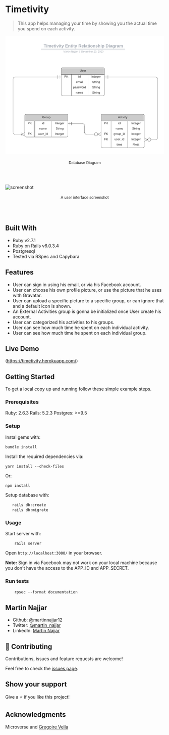# Timetivity

> This app helps managing your time by showing you the actual time you spend on each activity.

![app_diagram](./app/assets/images/erd.png)

<p align='center'><small>Database Diagram</small></p><br /><br />

![screenshot](./app/assets/images/Social-media.png)

<p align='center'><small>A user interface screenshot</small></p><br /><br />

## Built With

- Ruby v2.7.1
- Ruby on Rails v6.0.3.4
- Postgresql
- Tested via RSpec and Capybara

## Features

- User can sign in using his email, or via his Facebook account.
- User can choose his own profile picture, or use the picture that he uses with Gravatar.
- User can upload a specific picture to a specific group, or can ignore that and a default icon is shown.
- An External Activities group is gonna be initialized once User create his account.
- User can categorized his activities to his groups.
- User can see how much time he spent on each individual activity.
- User can see how much time he spent on each individual group.

## Live Demo

(https://timetivity.herokuapp.com/)

## Getting Started

To get a local copy up and running follow these simple example steps.

### Prerequisites

Ruby: 2.6.3
Rails: 5.2.3
Postgres: >=9.5

### Setup

Instal gems with:

```
bundle install
```

Install the required dependencies via:

```
yarn install --check-files
```

Or:

```
npm install
```

Setup database with:

```
   rails db:create
   rails db:migrate
```

### Usage

Start server with:

```
    rails server
```

Open `http://localhost:3000/` in your browser.

**Note:** Sign in via Facebook may not work on your local machine because you don't have the access to the APP_ID and APP_SECRET.

### Run tests

```
    rpsec --format documentation
```

## Martin Najjar

- Github: [@martinnajjar12](https://github.com/martinnajjar12)
- Twitter: [@martin_najjar](https://twitter.com/martin_najjar)
- LinkedIn: [Martin Najjar](https://www.linkedin.com/in/martinnajjar12/)

## 🤝 Contributing

Contributions, issues and feature requests are welcome!

Feel free to check the [issues page](issues/).

## Show your support

Give a ⭐️ if you like this project!

## Acknowledgments

Microverse and [Gregoire Vella](https://www.behance.net/gregoirevella)

